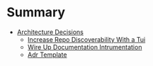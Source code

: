 # Summary

- [Architecture Decisions](#)
  - [Increase Repo Discoverability With a Tui](architecture-decisions/0001-increase-repo-discoverability-with-a-tui.md)
  - [Wire Up Documentation Intrumentation](architecture-decisions/0002-wire-up-documentation-intrumentation.md)
  - [Adr Template](architecture-decisions/adr_template.md)
